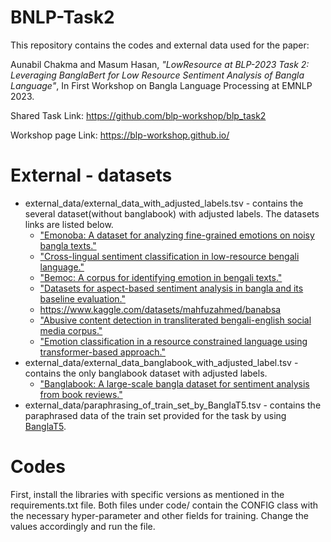 # BNLP-Task2

This repository contains the codes and external data used for the paper:

Aunabil Chakma and Masum Hasan, <em>"LowResource at BLP-2023 Task 2: Leveraging BanglaBert for Low Resource Sentiment Analysis of Bangla Language"</em>, In First Workshop on Bangla Language Processing at EMNLP 2023.

Shared Task Link: https://github.com/blp-workshop/blp_task2

Workshop page Link: https://blp-workshop.github.io/

# External - datasets

- external_data/external_data_with_adjusted_labels.tsv - contains the several dataset(without banglabook) with adjusted labels. The datasets links are listed below.
  - [ "Emonoba: A dataset for analyzing fine-grained emotions on noisy bangla texts."](https://www.kaggle.com/datasets/saifsust/emonoba)
  - ["Cross-lingual sentiment classification in low-resource bengali language."](https://github.com/sazzadcsedu/BN-Dataset)
  - ["Bemoc: A corpus for identifying emotion in bengali texts."](https://github.com/avishek-018/BEmoC-Bengali-Emotion-Courpus)
  - ["Datasets for aspect-based sentiment analysis in
bangla and its baseline evaluation."](https://github.com/atik-05/Bangla_ABSA_Datasets)
  - https://www.kaggle.com/datasets/mahfuzahmed/banabsa
  - ["Abusive content detection
in transliterated bengali-english social media corpus."](https://github.com/sazzadcsedu/)
  - ["Emotion classification in a resource constrained language using
transformer-based approach."](https://github.com/omar-sharif03/NAACL-SRW-2021)
- external_data/external_data_banglabook_with_adjusted_label.tsv - contains the only banglabook dataset with adjusted labels.
  - ["Banglabook: A large-scale bangla dataset for sentiment analysis from book reviews."](https://github.com/mohsinulkabir14/banglabook)   
- external_data/paraphrasing_of_train_set_by_BanglaT5.tsv - contains the paraphrased data of the train set provided for the task by using [BanglaT5](https://arxiv.org/abs/2205.11081).

# Codes

First, install the libraries with specific versions as mentioned in the requirements.txt file. 
Both files under code/ contain the CONFIG class with the necessary hyper-parameter and other fields for training. Change the values accordingly and run the file.

